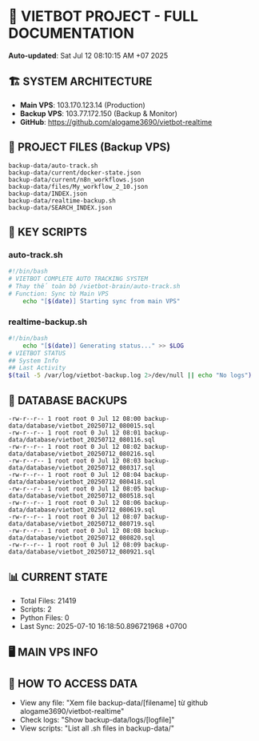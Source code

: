 # 🤖 VIETBOT PROJECT - FULL DOCUMENTATION
**Auto-updated**: Sat Jul 12 08:10:15 AM +07 2025

## 🏗️ SYSTEM ARCHITECTURE
- **Main VPS**: 103.170.123.14 (Production)
- **Backup VPS**: 103.77.172.150 (Backup & Monitor)
- **GitHub**: https://github.com/alogame3690/vietbot-realtime

## 📁 PROJECT FILES (Backup VPS)
```
backup-data/auto-track.sh
backup-data/current/docker-state.json
backup-data/current/n8n_workflows.json
backup-data/files/My_workflow_2_10.json
backup-data/INDEX.json
backup-data/realtime-backup.sh
backup-data/SEARCH_INDEX.json
```

## 🔧 KEY SCRIPTS
### auto-track.sh
```bash
#!/bin/bash
# VIETBOT COMPLETE AUTO TRACKING SYSTEM
# Thay thế toàn bộ /vietbot-brain/auto-track.sh
# Function: Sync từ Main VPS
    echo "[$(date)] Starting sync from main VPS"
```
### realtime-backup.sh
```bash
#!/bin/bash
    echo "[$(date)] Generating status..." >> $LOG
# VIETBOT STATUS
## System Info
## Last Activity
$(tail -5 /var/log/vietbot-backup.log 2>/dev/null || echo "No logs")
```

## 💾 DATABASE BACKUPS
```
-rw-r--r-- 1 root root 0 Jul 12 08:00 backup-data/database/vietbot_20250712_080015.sql
-rw-r--r-- 1 root root 0 Jul 12 08:01 backup-data/database/vietbot_20250712_080116.sql
-rw-r--r-- 1 root root 0 Jul 12 08:02 backup-data/database/vietbot_20250712_080216.sql
-rw-r--r-- 1 root root 0 Jul 12 08:03 backup-data/database/vietbot_20250712_080317.sql
-rw-r--r-- 1 root root 0 Jul 12 08:04 backup-data/database/vietbot_20250712_080418.sql
-rw-r--r-- 1 root root 0 Jul 12 08:05 backup-data/database/vietbot_20250712_080518.sql
-rw-r--r-- 1 root root 0 Jul 12 08:06 backup-data/database/vietbot_20250712_080619.sql
-rw-r--r-- 1 root root 0 Jul 12 08:07 backup-data/database/vietbot_20250712_080719.sql
-rw-r--r-- 1 root root 0 Jul 12 08:08 backup-data/database/vietbot_20250712_080820.sql
-rw-r--r-- 1 root root 0 Jul 12 08:09 backup-data/database/vietbot_20250712_080921.sql
```

## 📊 CURRENT STATE
- Total Files: 21419
- Scripts: 2
- Python Files: 0
- Last Sync: 2025-07-10 16:18:50.896721968 +0700

## 🖥️ MAIN VPS INFO


## 🚨 HOW TO ACCESS DATA
- View any file: "Xem file backup-data/[filename] từ github alogame3690/vietbot-realtime"
- Check logs: "Show backup-data/logs/[logfile]"
- View scripts: "List all .sh files in backup-data/"
